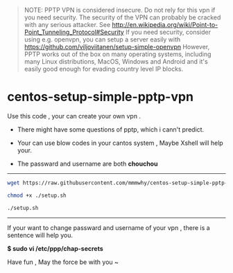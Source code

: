 >NOTE: PPTP VPN is considered insecure. Do not rely for this vpn if you need security. The security of the VPN can probably be cracked with any serious attacker. See http://en.wikipedia.org/wiki/Point-to-Point_Tunneling_Protocol#Security If you need security, consider using e.g. openvpn, you can setup a server easily with https://github.com/viljoviitanen/setup-simple-openvpn However, PPTP works out of the box on many operating systems, including many Linux distributions, MacOS, Windows and Android and it's easily good enough for evading country level IP blocks.

# centos-setup-simple-pptp-vpn
Use this code , your can create your own vpn .

- There might have some questions of pptp, which i cann't predict.

- Your can use blow codes in your cantos system , Maybe Xshell will help your.

- The passward and username are both **chouchou** 

---



``` sh
wget https://raw.githubusercontent.com/mmmwhy/centos-setup-simple-pptp-vpn/master/setup.sh

chmod +x ./setup.sh

./setup.sh
``` 

---

If your want to change passward and username of your vpn , there is a sentence will help you.

**$ sudo vi /etc/ppp/chap-secrets**

Have fun , May the force be with you ~

